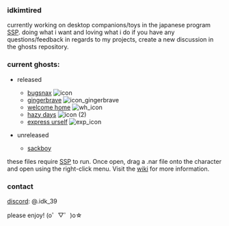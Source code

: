 ### idkimtired
<!--
**singlefl4me/singlefl4me** is a ✨ _special_ ✨ repository because its `README.md` (this file) appears on your GitHub profile.

Here are some ideas to get you started:

- 🔭 I’m currently working on ...
- 🌱 I’m currently learning ...
- 👯 I’m looking to collaborate on ...
- 🤔 I’m looking for help with ...
- 💬 Ask me about ...
- 📫 How to reach me: ...
- 😄 Pronouns: ...
- ⚡ Fun fact: ...
-->

currently working on desktop companions/toys in the japanese program [SSP](https://ssp.shillest.net/). doing what i want and loving what i do
if you have any questions/feedback in regards to my projects, create a new discussion in the ghosts repository.

### current ghosts:
 - released
   - [bugsnax](https://ukagakadreamteam.com/wiki/ghost/bugsnax) ![icon](https://github.com/singlefl4me/singlefl4me/assets/111165084/228541a2-b660-43bc-89ea-690e5205edd6)
   - [gingerbrave](https://ukagakadreamteam.com/wiki/ghost/gingerbrave) ![icon_gingerbrave](https://github.com/singlefl4me/singlefl4me/assets/111165084/569c0c53-e9c1-4e94-85c3-e9c42214edb5)
   - [welcome home](https://ukagakadreamteam.com/wiki/ghost/welcome_home) ![wh_icon](https://github.com/singlefl4me/singlefl4me/assets/111165084/741d2af7-b662-4426-b2e7-2b44909094c7)
   - [hazy days](https://ukagakadreamteam.com/wiki/ghost/hazy_days) ![icon (2)](https://github.com/singlefl4me/singlefl4me/assets/111165084/b0bd42be-29e9-4e30-863e-561912ad06e4)
   - [express urself](https://ukagakadreamteam.com/wiki/ghost/express_urself) ![exp_icon](https://github.com/user-attachments/assets/2b9c2cd6-3651-4771-9447-c6af3fe6639a)

 - unreleased
   - [sackboy](https://ukagakadreamteam.com/wiki/event/ghost_jam_2022#submissions)

these files require [SSP](https://ssp.shillest.net/) to run. Once open, drag a .nar file onto the character and open using the right-click menu. Visit the [wiki](https://ukagakadreamteam.com/wiki/guide/beginner_guide) for more information.

### contact
  [discord](https://discord.com): @.idk_39

please enjoy! (o゜▽゜)o☆
